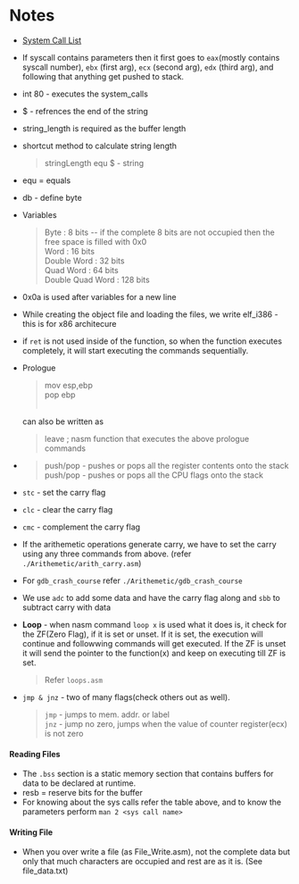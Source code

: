# Notes

* [System Call List](https://www.informatik.htw-dresden.de/~beck/ASM/syscall_list.html)

* If syscall contains parameters then it first goes to `eax`(mostly contains syscall number), `ebx` (first arg), `ecx` (second arg), `edx` (third arg), and following that anything get pushed to stack.

* int 80 - executes the system_calls

* $ - refrences the end of the string

* string_length is required as the buffer length

* shortcut method to calculate string length
    > stringLength equ $ - string

* equ = equals

* db - define byte

* Variables
    > Byte : 8 bits  -- if the complete 8 bits are not occupied then the free space is filled with 0x0 <br>
    > Word : 16 bits <br>
    > Double Word : 32 bits <br>
    > Quad Word : 64 bits <br>
    > Double Quad Word : 128 bits <br>

* 0x0a is used after variables for a new line

* While creating the object file and loading the files, we write elf_i386 - this is for x86 architecure

* if `ret` is not used inside of the function, so when the function executes completely, it will start executing the commands sequentially.

* Prologue 
    > mov esp,ebp <br>
    > pop ebp <br><br>

    can also be written as <br>
    > leave ; nasm function that executes the above prologue commands <br>

* > push/pop<ad> - pushes or pops all the register contents onto the stack <br>
  > push/pop<fd> - pushes or pops all the CPU flags onto the stack <br>

* `stc` - set the carry flag
* `clc` - clear the carry flag
* `cmc` - complement the carry flag

* If the arithemetic operations generate carry, we have to set the carry using any three commands from above. (refer `./Arithemetic/arith_carry.asm`) 

* For `gdb_crash_course` refer `./Arithemetic/gdb_crash_course`

* We use `adc` to add some data and have the carry flag along and `sbb` to subtract carry with data

* **Loop** - when nasm command `loop x` is used what it does is, it check for the ZF(Zero Flag), if it is set or unset. If it is set, the execution will continue and followwing commands will get executed. If the ZF is unset it will send the pointer to the function(x) and keep on executing till ZF is set.
    > Refer `loops.asm`

* `jmp & jnz` - two of many flags(check others out as well). <br>
    > `jmp` - jumps to mem. addr. or label <br>
    > `jnz` - jump no zero, jumps when the value of counter register(ecx) is not zero <br>

#### **Reading Files**
* The `.bss` section is a static memory section that contains buffers for data to be declared at runtime.
* resb = reserve bits for the buffer
* For knowing about the sys calls refer the table above, and  to know the parameters perform `man 2 <sys call name>`

#### **Writing File**
* When you over write a file (as File_Write.asm), not the complete data but only that much characters are occupied and rest are as it is. (See file_data.txt)



